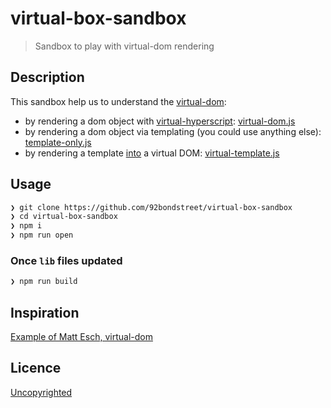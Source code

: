 # virtual-box-sandbox

> Sandbox to play with virtual-dom rendering

## Description

This sandbox help us to understand the [virtual-dom](https://github.com/Matt-Esch/virtual-dom):

* by rendering a dom object with [virtual-hyperscript](https://github.com/Matt-Esch/virtual-dom/blob/master/virtual-hyperscript/README.md): [virtual-dom.js](./lib/virtual-dom.js)
* by rendering a dom object via templating (you could use anything else): [template-only.js](./lib/template-only.js)
* by rendering a template [into](https://github.com/TimBeyer/html-to-vdom) a virtual DOM: [virtual-template.js](./lib/virtual-template.js)

## Usage

```sh
❯ git clone https://github.com/92bondstreet/virtual-box-sandbox
❯ cd virtual-box-sandbox
❯ npm i
❯ npm run open
```

### Once `lib` files updated

```js
❯ npm run build
```

## Inspiration

[Example of Matt Esch, virtual-dom](https://github.com/Matt-Esch/virtual-dom#example)

## Licence

[Uncopyrighted](http://zenhabits.net/uncopyright/)
